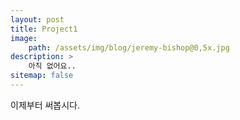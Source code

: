 ```yaml
---
layout: post
title: Project1
image:
    path: /assets/img/blog/jeremy-bishop@0,5x.jpg
description: >
    아직 없어요..
sitemap: false
---
```


이제부터 써봅시다.
